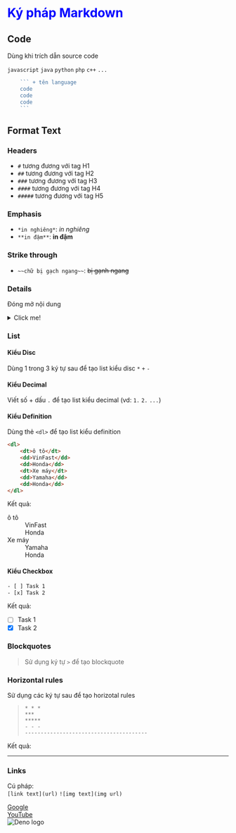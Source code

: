 # <font color="blue">Ký pháp Markdown</font>

## Code

Dùng khi trích dẫn source code

`javascript` `java` `python` `php` `c++` `...`

```javascript
    ``` + tên language
    code
    code
    code
    ```
```

## Format Text

### Headers

- `#` tương đương với tag H1
- `##` tương đương với tag H2
- `###` tương đương với tag H3
- `####` tương đương với tag H4
- `#####` tương đương với tag H5

### Emphasis

- `*in nghiêng*`: *in nghiêng*
- `**in đậm**`: **in đậm**

### Strike through

- `~~chữ bị gạch ngang~~`: ~~bị gạnh ngang~~

### Details

Đóng mở nội dung
<details>
<summary>Click me!</summary>
Nội dung. Nội dung. Nội dung. Nội dung. Nội dung. Nội dung. Nội dung. Nội dung. Nội dung. Nội dung. Nội dung. Nội dung. Nội dung. Nội dung. Nội dung. Nội dung. 
</details>

### List

#### Kiểu Disc

Dùng 1 trong 3 ký tự sau để tạo list kiểu disc `*` `+` `-`

#### Kiểu Decimal

Viết số + dấu `.` để tạo list kiểu decimal (vd: `1.` `2.` `...`)

#### Kiểu Definition

Dùng thẻ `<dl>` để tạo list kiểu definition

```html
<dl>
    <dt>ô tô</dt>
    <dd>VinFast</dd>
    <dd>Honda</dd>
    <dt>Xe máy</dt>
    <dd>Yamaha</dd>
    <dd>Honda</dd>
</dl>
```

Kết quả:
<dl>
    <dt>ô tô</dt>
    <dd>VinFast</dd>
    <dd>Honda</dd>
    <dt>Xe máy</dt>
    <dd>Yamaha</dd>
    <dd>Honda</dd>
</dl>

#### Kiểu Checkbox

```html
- [ ] Task 1
- [x] Task 2
```

Kết quả:

- [ ] Task 1
- [x] Task 2

### Blockquotes

>Sử dụng ký tự `>` để tạo blockquote

### Horizontal rules

Sử dụng các ký tự sau để tạo horizotal rules
> `* * *` <br>
> `***` <br>
> `*****` <br>
> `- - -` <br>
> `---------------------------------------` <br>

Kết quả:
***

### Links

Cú pháp: <br>
`[link text](url)`
`![img text](img url)`

[Google](https://google.com.vn) <br>
[YouTube](https://youtube.com) <br>
![Deno logo](https://deno.land/logo.svg)
